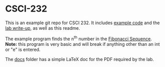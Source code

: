 # CSCI-232
This is an example git repo for CSCI 232. It includes [example code](code/Fibonacci/) and the [lab write-up](docs/), as well as this readme.

The example program finds the n<sup>th</sup> number in the [Fibonacci Sequence](https://en.wikipedia.org/wiki/Fibonacci_number). **Note:** this program is very basic and will break if anything other than an int or "e" is entered.

The [docs](docs/) folder has a simple LaTeX doc for the PDF required by the lab.
